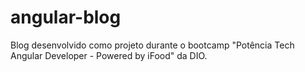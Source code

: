 # angular-blog
Blog desenvolvido como projeto durante o bootcamp "Potência Tech Angular Developer - Powered by iFood" da DIO.
